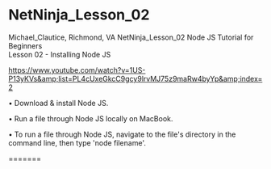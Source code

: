 # NetNinja_Lesson_02

Michael_Clautice, Richmond, VA
NetNinja_Lesson_02  Node JS Tutorial for Beginners  
Lesson 02 - Installing Node JS 

https://www.youtube.com/watch?v=1US-P13yKVs&amp;list=PL4cUxeGkcC9gcy9lrvMJ75z9maRw4byYp&amp;index=2  

• Download &amp; install Node JS.

• Run a file through Node JS locally on MacBook.

• To run a file through Node JS, navigate to the file's directory in the command line, then type 'node filename'.

=======
